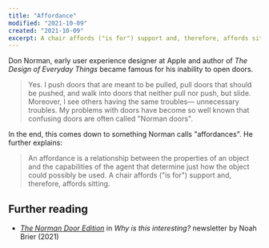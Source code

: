 ```yaml
---
title: "Affordance"
modified: "2021-10-09"
created: "2021-10-09"
excerpt: A chair affords ("is for") support and, therefore, affords sitting.
---
```


Don Norman, early user experience designer at Apple and author of _The Design of Everyday Things_ became famous for his inability to open doors.

> Yes. I push doors that are meant to be pulled, pull doors that should be pushed, and walk into doors that neither pull nor push, but slide. Moreover, I see others having the same troubles— unnecessary troubles. My problems with doors have become so well known that confusing doors are often called "Norman doors".

In the end, this comes down to something Norman calls "affordances". He further explains:

> An affordance is a relationship between the properties of an object and the capabilities of the agent that determine just how the object could possibly be used. A chair affords ("is for") support and, therefore, affords sitting.

## Further reading

- _[The Norman Door Edition](https://whyisthisinteresting.substack.com/p/the-norman-door-edition)_ in _Why is this interesting?_ newsletter by Noah Brier (2021)

